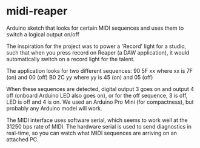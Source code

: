 # midi-reaper
Arduino sketch that looks for certain MIDI sequences and uses them to switch a logical output on/off

The inspiration for the project was to power a 'Record' light for a studio, such that when you press record on 
Reaper (a DAW application), it would automatically switch on a record light for the talent.

The application looks for two different sequences:
  90 5F xx      where xx is 7F (on)  and 00 (off)
  B0 2C yy      where yy is 45 (on)  and 05 (off)

When these sequences are detected, digital output 3 goes on and output 4 off (onboard Arduino LED also goes on), or for the
off sequence, 3 is off, LED is off and 4 is on.  We used an Arduino Pro Mini (for compactness), but probably any Arduino
model will work.

The MIDI interface uses software serial, which seems to work well at the 31250 bps rate of MIDI.  The hardware serial
is used to send diagnostics in real-time, so you can watch what MIDI sequences are arriving on an attached PC.
 

